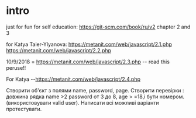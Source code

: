 # intro
just for fun
for self education: https://git-scm.com/book/ru/v2
chapter 2 and 3

for Katya Taier-Ylyanova:
https://metanit.com/web/javascript/2.1.php
https://metanit.com/web/javascript/2.2.php


10/9/2018 = https://metanit.com/web/javascript/2.3.php  -- read this peruse!!

For Katya --https://metanit.com/web/javascript/2.4.php

Створити об'єкт з полями name, password, page.
Створити перевірки :
довжина рядка name >2
password от 3 до 8,
age > =18,і бути номером.(використовувати valid user).
Написати всі можливі варіанти протестувати.
